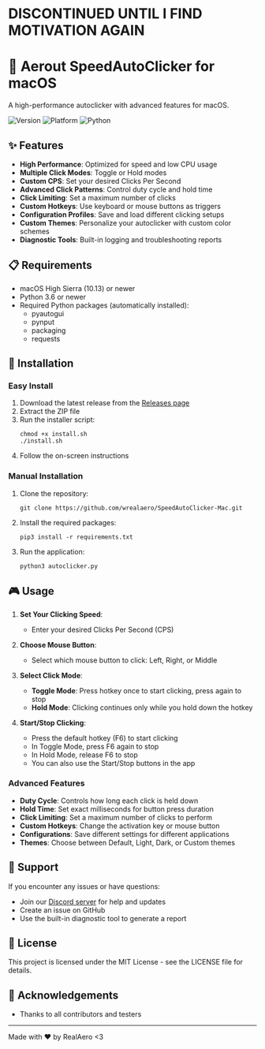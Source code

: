 # DISCONTINUED UNTIL I FIND MOTIVATION AGAIN

# 🚀 Aerout SpeedAutoClicker for macOS

A high-performance autoclicker with advanced features for macOS.

![Version](https://img.shields.io/badge/version-2.0.0-blue)
![Platform](https://img.shields.io/badge/platform-macOS-lightgrey)
![Python](https://img.shields.io/badge/python-3.6%2B-green)

## ✨ Features

- **High Performance**: Optimized for speed and low CPU usage
- **Multiple Click Modes**: Toggle or Hold modes
- **Custom CPS**: Set your desired Clicks Per Second
- **Advanced Click Patterns**: Control duty cycle and hold time
- **Click Limiting**: Set a maximum number of clicks
- **Custom Hotkeys**: Use keyboard or mouse buttons as triggers
- **Configuration Profiles**: Save and load different clicking setups
- **Custom Themes**: Personalize your autoclicker with custom color schemes
- **Diagnostic Tools**: Built-in logging and troubleshooting reports

## 📋 Requirements

- macOS High Sierra (10.13) or newer
- Python 3.6 or newer
- Required Python packages (automatically installed):
  - pyautogui
  - pynput
  - packaging
  - requests

## 🔧 Installation

### Easy Install

1. Download the latest release from the [Releases page](https://github.com/wrealaero/SpeedAutoClicker-Mac/releases)
2. Extract the ZIP file
3. Run the installer script:
   ```
   chmod +x install.sh
   ./install.sh
   ```
4. Follow the on-screen instructions

### Manual Installation

1. Clone the repository:
   ```
   git clone https://github.com/wrealaero/SpeedAutoClicker-Mac.git
   ```
2. Install the required packages:
   ```
   pip3 install -r requirements.txt
   ```
3. Run the application:
   ```
   python3 autoclicker.py
   ```

## 🎮 Usage

1. **Set Your Clicking Speed**:
   - Enter your desired Clicks Per Second (CPS)

2. **Choose Mouse Button**:
   - Select which mouse button to click: Left, Right, or Middle

3. **Select Click Mode**:
   - **Toggle Mode**: Press hotkey once to start clicking, press again to stop
   - **Hold Mode**: Clicking continues only while you hold down the hotkey

4. **Start/Stop Clicking**:
   - Press the default hotkey (F6) to start clicking
   - In Toggle Mode, press F6 again to stop
   - In Hold Mode, release F6 to stop
   - You can also use the Start/Stop buttons in the app

### Advanced Features

- **Duty Cycle**: Controls how long each click is held down
- **Hold Time**: Set exact milliseconds for button press duration
- **Click Limiting**: Set a maximum number of clicks to perform
- **Custom Hotkeys**: Change the activation key or mouse button
- **Configurations**: Save different settings for different applications
- **Themes**: Choose between Default, Light, Dark, or Custom themes

## 🤝 Support

If you encounter any issues or have questions:

- Join our [Discord server](https://discord.gg/shA7X2Wesr) for help and updates
- Create an issue on GitHub
- Use the built-in diagnostic tool to generate a report

## 📝 License

This project is licensed under the MIT License - see the LICENSE file for details.

## 🙏 Acknowledgements

- Thanks to all contributors and testers

---

Made with ❤️ by RealAero <3
